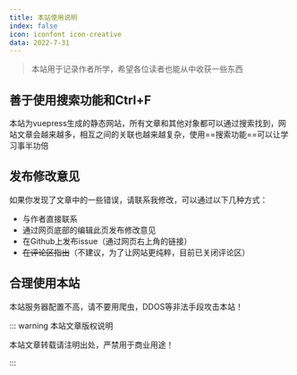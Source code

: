 ```yaml
---
title: 本站使用说明
index: false
icon: iconfont icon-creative
data: 2022-7-31
---
```


> 本站用于记录作者所学，希望各位读者也能从中收获一些东西

## 善于使用搜索功能和Ctrl+F

本站为vuepress生成的静态网站，所有文章和其他对象都可以通过搜索找到，网站文章会越来越多，相互之间的关联也越来越复杂，使用==搜索功能==可以让学习事半功倍

## 发布修改意见

如果你发现了文章中的一些错误，请联系我修改，可以通过以下几种方式：

- 与作者直接联系
- 通过网页底部的编辑此页发布修改意见
- 在Github上发布issue（通过网页右上角的链接）
- ~~在评论区指出~~（不建议，为了让网站更纯粹，目前已关闭评论区）

## 合理使用本站

本站服务器配置不高，请不要用爬虫，DDOS等非法手段攻击本站！



::: warning 本站文章版权说明

本站文章转载请注明出处，严禁用于商业用途！

:::

